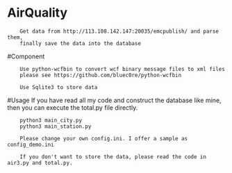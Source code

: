 AirQuality
===========================================
        Get data from http://113.108.142.147:20035/emcpublish/ and parse them,
        finally save the data into the database

#Component

		Use python-wcfbin to convert wcf binary message files to xml files
		please see https://github.com/bluec0re/python-wcfbin

		Use Sqlite3 to store data

#Usage
        If you have read all my code and construct the database like mine, 
        then you can execute the total.py file directly.

```
	python3 main_city.py
	python3 main_station.py
```

        Please change your own config.ini. I offer a sample as config_demo.ini

        If you don't want to store the data, please read the code in air3.py and total.py.

